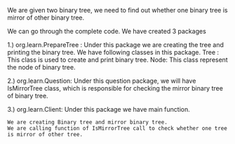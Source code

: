 We are given two binary tree, we need to find out whether one binary tree is mirror of other binary tree.

We can go through the complete code. We have created 3 packages

1.) org.learn.PrepareTree : Under this package we are creating the tree and printing the binary tree. 
	We have following classes in this package. 
	Tree : This class is used to create and print binary tree.
	Node: This class represent the node of binary tree.

2.) org.learn.Question: Under this question package, we will have IsMirrorTree class, 
	which is responsible for checking the mirror binary tree of binary tree.

3.) org.learn.Client: Under this package we have main function.

	We are creating Binary tree and mirror binary tree.
	We are calling function of IsMirrorTree call to check whether one tree is mirror of other tree.